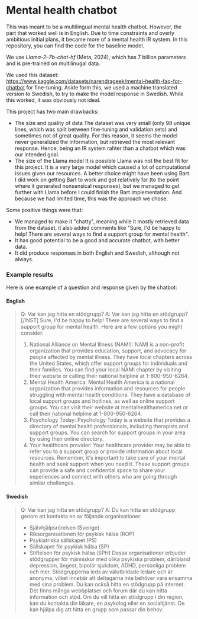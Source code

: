 # Mental health chatbot
This was meant to be a multilingual mental health chatbot. However, the part that worked well is in English. Due to time constraints and overly ambitious initial plans, it became more of a mental health IR system. In this repository, you can find the code for the baseline model.

We use *Llama-2–7b-chat-hf* (Meta, 2024), which has 7 billion parameters and is pre-trained on multilinugal data.

We used this dataset: https://www.kaggle.com/datasets/narendrageek/mental-health-faq-for-chatbot for fine-tuning. Aside form this, we used a machine translated version to Swedish, to try to make the model response in Swedish. While this worked, it was obviously not ideal.

This project has two main drawbacks:
- The size and quality of data
    The dataset was very small (only 98 unique lines, which was split between fine-tuning and validation sets) and sometimes not of great quality. For this reason, it seems the model never generalized the information, but retrieved the most relevant response. Hence, being an IR system rahter than a chatbot which was our intended goal.
- The size of the Llama model
    It is possible Llama was not the best fit for this project. It is a very large model which caused a lot of computational issues given our resources. A better choice might have been using Bart. I did work on getting Bart to work and got relatively far (to the point where it generated nonsensical responses), but we managed to get further with Llama before I could finish the Bart implementation. And because we had limited time, this was the approach we chose. 

Some positive things were that:
- We managed to make it "chatty", meaning while it mostly retrieved data from the dataset, it also added comments like "Sure, I'd be happy to help! There are several ways to find a support group for mental health".
- It has good potential to be a good and accurate chatbot, with better data.
- It did produce responses in both English and Swedish, although not always.

### Example results
Here is one example of a question and response given by the chatbot:

#### English
>Q: Var kan jag hitta en stödgrupp?
>A: Var kan jag hitta en stödgrupp? [/INST] Sure, I'd be happy to help! There are several ways to find a support group for mental health. Here are a few options you might consider:
>1. National Alliance on Mental Illness (NAMI): NAMI is a non-profit organization that provides education, support, and advocacy for people affected by mental illness. They have local chapters across the United States, which offer support groups for individuals and their families. You can find your local NAMI chapter by visiting their website or calling their national helpline at 1-800-950-6264.
>2. Mental Health America: Mental Health America is a national organization that provides information and resources for people struggling with mental health conditions. They have a database of local support groups and hotlines, as well as online support groups. You can visit their website at mentalhealthamerica.net or call their national helpline at 1-800-950-6264.
>3. Psychology Today: Psychology Today is a website that provides a directory of mental health professionals, including therapists and support groups. You can search for support groups in your area by using their online directory.
>4. Your healthcare provider: Your healthcare provider may be able to refer you to a support group or provide information about local resources.
Remember, it's important to take care of your mental health and seek support when you need it. These support groups can provide a safe and confidential space to share your experiences and connect with others who are going through similar challenges.

#### Swedish
>Q: Var kan jag hitta en stödgrupp?
>A:  Du kan hitta en stödgrupp genom att kontakta en av följande organisationer:
>* Självhjälpsrörelsen (Sverige)
>* Riksorganisationen för psykisk hälsa (ROP)
>* Psykiatriska sällskapet (PS)
>* Sällskapet för psykisk hälsa (SP)
>* Stiftelsen för psykisk hälsa (SPH)
>Dessa organisationer erbjuder stödgrupper för människor med olika psykiska problem, däribland depression, ångest, bipolär sjukdom, ADHD, personliga problem och mer. Stödgrupperna leds av välutbildade ledare och är anonyma, vilket innebär att deltagarna inte behöver vara ensamma med sina problem.
>Du kan också hitta en stödgrupp på internet. Det finns många webbplatser och forum där du kan hitta information och stöd.
>Om du vill hitta en stödgrupp i din region, kan du kontakta din läkare, en psykolog eller en socialtjänst. De kan hjälpa dig att hitta en grupp som passar din behov.
